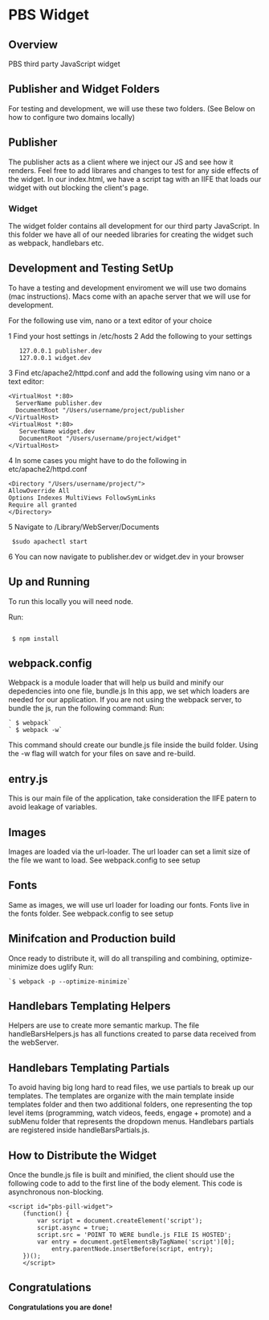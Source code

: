 
# PBS Widget



## Overview
PBS third party JavaScript widget   

## Publisher and Widget Folders
For testing and development, we will use these two folders. (See Below on how to configure two domains locally)

## Publisher 
The publisher acts as a client where we inject our JS and see how it renders. Feel free to add librares and changes to test for any side effects of the widget. In our index.html, we have a script tag with an IIFE that loads our widget with out blocking the client's page. 

### Widget
The widget folder contains all development for our third party JavaScript. In this folder we have all of our needed libraries for creating the widget such as webpack, handlebars etc.

## Development and Testing SetUp 

To have a testing and development enviroment we will use two domains (mac instructions). Macs come with an apache server that we will use for development.

For the following use vim, nano or a text editor of your choice

1 Find your host settings in /etc/hosts
2 Add the following to your settings

```
   127.0.0.1 publisher.dev
   127.0.0.1 widget.dev
```

3  Find etc/apache2/httpd.conf and add the following using vim nano or a text editor:
 
```
<VirtualHost *:80>
  ServerName publisher.dev
  DocumentRoot "/Users/username/project/publisher
</VirtualHost>
<VirtualHost *:80>
   ServerName widget.dev
   DocumentRoot "/Users/username/project/widget"
</VirtualHost>
```

4  In some cases you might have to do the following in etc/apache2/httpd.conf

```
<Directory "/Users/username/project/">
AllowOverride All
Options Indexes MultiViews FollowSymLinks
Require all granted
</Directory>

```

5  Navigate to /Library/WebServer/Documents
```
 $sudo apachectl start

```
6  You can now navigate to publisher.dev or widget.dev in your browser 


## Up and Running
To run this locally you will need node. 

Run:
```

 $ npm install

```

## webpack.config
Webpack is a module loader that will help us build and minify our depedencies into one file, bundle.js
In this app, we set which loaders are needed for our application.
If you are not using the webpack server, to bundle the js, run the following command:
Run:
```
` $ webpack`
` $ webpack -w`
```
This command should create our bundle.js file inside the build folder. Using the -w flag will watch for your files on save and re-build.

## entry.js
This is our main file of the application, take consideration the IIFE patern to avoid leakage of variables. 

## Images
Images are loaded via the url-loader. The url loader can set a limit size of the file we want to load. See webpack.config to see setup

## Fonts
Same as images, we will use url loader for loading our fonts. Fonts live in the fonts folder. See webpack.config to see setup

## Minifcation and Production build
Once ready to distribute it, will do all transpiling and combining, optimize-minimize does uglify
Run:
```
`$ webpack -p --optimize-minimize`
```

## Handlebars Templating Helpers
Helpers are use to create more semantic markup. The file handleBarsHelpers.js has all functions created to parse data received from the webServer. 

## Handlebars Templating Partials
To avoid having big long hard to read files, we use partials to break up our templates. The templates are organize with the main template inside templates folder and then two additional folders, one representing the top level items (programming, watch videos, feeds, engage + promote) and a subMenu folder that represents the dropdown menus. Handlebars partials are registered inside handleBarsPartials.js. 

## How to Distribute the Widget
Once the bundle.js file is built and minified, the client should use the following code to add to the first line of the body element. This code is asynchronous non-blocking.

```
<script id="pbs-pill-widget">
	(function() {
		var script = document.createElement('script');
		script.async = true;
		script.src = 'POINT TO WERE bundle.js FILE IS HOSTED';
		var entry = document.getElementsByTagName('script')[0];
		    entry.parentNode.insertBefore(script, entry);
	})();
	</script>

```


## Congratulations
**Congratulations you are done!** 
